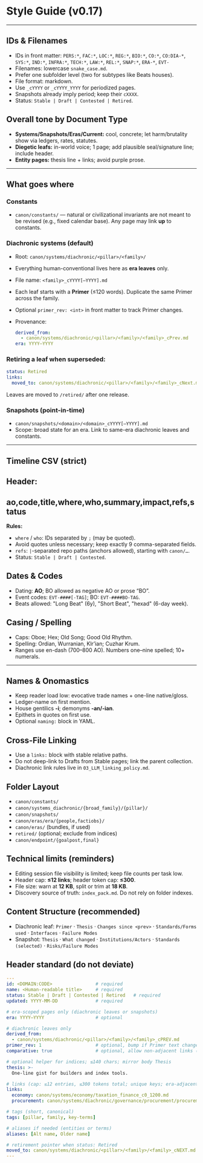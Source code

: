 # Style Guide (v0.17)
---

## IDs & Filenames
- IDs in front matter: `PERS:*`, `FAC:*`, `LOC:*`, `REG:*`, `BIO:*`, `CO:*`, `CO:DIA-*`, `SYS:*`, `IND:*`, `INFRA:*`, `TECH:*`, `LAW:*`, `REL:*`, `SNAP:*`, `ERA-*`, `EVT-`
- Filenames: lowercase `snake_case.md`.
- Prefer one subfolder level (two for subtypes like Beats houses).
- File format: markdown.
- Use `_cYYYY` or `_cYYYY_YYYY` for periodized pages.
- Snapshots already imply period; keep their `cXXXX`.
- Status: `Stable | Draft | Contested | Retired`.

## Overall tone by Document Type
- **Systems/Snapshots/Eras/Current:** cool, concrete; let harm/brutality show via ledgers, rates, statutes.
- **Diegetic leafs:** in-world voice; 1 page; add plausible seal/signature line; include header.
- **Entity pages:** thesis line + links; avoid purple prose.

---

## What goes where
### Constants
- `canon/constants/` — natural or civilizational invariants are not meant to be revised (e.g., fixed calendar base). Any page may link **up** to constants.

### Diachronic systems (default)
- Root: `canon/systems/diachronic/<pillar>/<family>/`
- Everything human-conventional lives here as **era leaves** only.
- File name: `<family>_cYYYY[–YYYY].md`
- Each leaf starts with a **Primer** (≤120 words). Duplicate the same Primer across the family.
- Optional `primer_rev: <int>` in front matter to track Primer changes.

- Provenance:
  ```yaml
  derived_from:
    - canon/systems/diachronic/<pillar>/<family>/<family>_cPrev.md
  era: YYYY–YYYY

### Retiring a leaf when superseded:

  ```yaml
  status: Retired
  links:
    moved_to: canon/systems/diachronic/<pillar>/<family>/<family>_cNext.md
  ```
Leaves are moved to `/retired/` after one release.

### Snapshots (point-in-time)

* `canon/snapshots/<domain>/<domain>_cYYYY[–YYYY].md`
* Scope: broad state for an era. Link to same-era diachronic leaves and constants.

---

## Timeline CSV (strict)

## **Header:**

## ao,code,title,where,who,summary,impact,refs,status

**Rules:**

* `where` / `who`: IDs separated by `;` (may be quoted).
* Avoid quotes unless necessary; keep exactly 9 comma-separated fields.
* `refs`: `|`-separated repo paths (anchors allowed), starting with `canon/…`.
* Status: `Stable | Draft | Contested`.

## Dates & Codes

* Dating: **AO**; BO allowed as negative AO or prose “BO”.
* Event codes: `EVT-####[-TAG]`; BO: `EVT-####BO-TAG`.
* Beats allowed: "Long Beat" (6y), "Short Beat", "hexad" (6-day week).

## Casing / Spelling

* Caps: Oboe; Hex; Old Song; Good Old Rhythm.
* Spelling: Ordian, Wurranian, Klr’ian; Cuzhar Krum.
* Ranges use en-dash (700–800 AO). Numbers one–nine spelled; 10+ numerals.

---

## Names & Onomastics

* Keep reader load low: evocative trade names + one-line native/gloss.
* Ledger-name on first mention.
* House gentilics **-i**; demonyms **-an/-ian**.
* Epithets in quotes on first use.
* Optional `naming:` block in YAML.

## Cross-File Linking

* Use a `links:` block with stable relative paths.
* Do not deep-link to Drafts from Stable pages; link the parent collection.
* Diachronic link rules live in `03_LLM_linking_policy.md`.

## Folder Layout

* `canon/constants/`
* `canon/systems_diachronic/{broad_family}/{pillar}/`
* `canon/snapshots/`
* `canon/eras/era/{people,factiobs}/`
* `canon/eras/` (bundles, if used)
* `retired/` (optional; exclude from indices)
* `canon/endpoint/{goalpost,final}`

## Technical limits (reminders)

* Editing session file visibility is limited; keep file counts per task low.
* Header cap: **≤12 links**; header token cap: **≤300**.
* File size: warn at **12 KB**, split or trim at **18 KB**.
* Discovery source of truth: `index_pack.md`. Do not rely on folder indexes.

## Content Structure (recommended)

* Diachronic leaf: `Primer` · `Thesis` · `Changes since <prev>` · `Standards/Forms used` · `Interfaces` · `Failure Modes`
* Snapshot: `Thesis` · `What changed` · `Institutions/Actors` · `Standards (selected)` · `Risks/Failure Modes`

## Header standard (do not deviate)
```yaml
---
id: <DOMAIN:CODE>                # required
name: <Human-readable title>     # required
status: Stable | Draft | Contested | Retired   # required
updated: YYYY-MM-DD              # required

# era-scoped pages only (diachronic leaves or snapshots)
era: YYYY–YYYY                   # optional

# diachronic leaves only
derived_from:
  - canon/systems/diachronic/<pillar>/<family>/<family>_cPREV.md
primer_rev: 1                    # optional, bump if Primer text changes
comparative: true                # optional, allow non-adjacent links (see policy)

# optional helper for indices; ≤140 chars; mirror body Thesis
thesis: >-
  One-line gist for builders and index tools.

# links (cap: ≤12 entries, ≤300 tokens total; unique keys; era-adjacent)
links:
  economy: canon/systems/economy/taxation_finance_c0_1200.md
  procurement: canon/systems/diachronic/governance/procurement/procurement_c700_1200.md

# tags (short, canonical)
tags: [pillar, family, key-terms]

# aliases if needed (entities or terms)
aliases: [Alt name, Older name]

# retirement pointer when status: Retired
moved_to: canon/systems/diachronic/<pillar>/<family>/<family>_cNEXT.md
---
```





